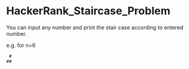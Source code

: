 # HackerRank_Staircase_Problem

You can input any number and print the stair case according to entered number.

e.g. for n=6


     #
    ##
   ###
  ####
 #####
######

